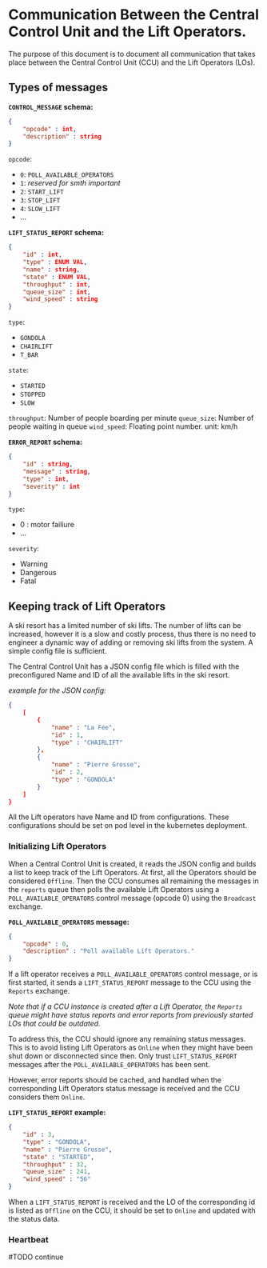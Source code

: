 # Communication Between the Central Control Unit and the Lift Operators.

The purpose of this document is to document all communication that takes place between the Central Control Unit (CCU) and the Lift Operators (LOs).

## Types of messages
**`CONTROL_MESSAGE` schema:**
``` json
{
    "opcode" : int,
    "description" : string
}
```
`opcode`:
- `0`: `POLL_AVAILABLE_OPERATORS`
- `1`: *reserved for smth important*
- `2`: `START_LIFT`
- `3`: `STOP_LIFT`
- `4`: `SLOW_LIFT`
- ...

**`LIFT_STATUS_REPORT` schema:**
``` json
{
    "id" : int,
    "type" : ENUM VAL,
    "name" : string,
    "state" : ENUM VAL,
    "throughput" : int,
    "queue_size" : int,
    "wind_speed" : string
}
```
`type`:
- `GONDOLA`
- `CHAIRLIFT`
- `T_BAR`

`state`:
- `STARTED`
- `STOPPED`
- `SLOW`

`throughput`: Number of people boarding per minute
`queue_size`: Number of people waiting in queue
`wind_speed`: Floating point number. unit: km/h

**`ERROR_REPORT` schema:**
``` json
{
    "id" : string,
    "message" : string,
    "type" : int,
    "severity" : int
}
```
`type`:
- 0 : motor failiure
- ...

`severity`:
- Warning
- Dangerous
- Fatal
## Keeping track of Lift Operators

A ski resort has a limited number of ski lifts. The number of lifts can be increased, however it is a slow and costly process, thus there is no need to engineer a dynamic way of adding or removing ski lifts from the system. A simple config file is sufficient.

The Central Control Unit has a JSON config file which is filled with the preconfigured Name and ID of all the available lifts in the ski resort.

*example for the JSON config:*
``` json
{
    [
        {
            "name" : "La Fée",
            "id" : 1,
            "type" : "CHAIRLIFT"
        },
        {
            "name" : "Pierre Grosse",
            "id" : 2,
            "type" : "GONDOLA"
        }
    ]
}
```

All the Lift operators have Name and ID from configurations. These configurations should be set on pod level in the kubernetes deployment.

### Initializing Lift Operators

When a Central Control Unit is created, it reads the JSON config and builds a list to keep track of the Lift Operators. At first, all the Operators should be considered `Offline`. Then the CCU consumes all remaining the messages in the `reports` queue then polls the available Lift Operators using a `POLL_AVAILABLE_OPERATORS` control message (opcode 0) using the `Broadcast` exchange.

**`POLL_AVAILABLE_OPERATORS` message:**
``` json
{
    "opcode" : 0,
    "description" : "Poll available Lift Operators."
}
```

If a lift operator receives a `POLL_AVAILABLE_OPERATORS` control message, or is first started, it sends a `LIFT_STATUS_REPORT` message to the CCU using the `Reports` exchange.

*Note that if a CCU instance is created after a Lift Operator, the `Reports` queue might have status reports and error reports from previously started LOs that could be outdated.*

To address this, the CCU should ignore any remaining status messages. This is to avoid listing Lift Operators as `Online` when they might have been shut down or disconnected since then. Only trust `LIFT_STATUS_REPORT` messages after the `POLL_AVAILABLE_OPERATORS` has been sent.

However, error reports should be cached, and handled when the corresponding Lift Operators status message is received and the CCU considers them `Online`.

**`LIFT_STATUS_REPORT` example:**
``` json
{
    "id" : 3,
    "type" : "GONDOLA",
    "name" : "Pierre Grosse",
    "state" : "STARTED",
    "throughput" : 32,
    "queue_size" : 241,
    "wind_speed" : "56"
}
```
When a `LIFT_STATUS_REPORT` is received and the LO of the corresponding id is listed as `Offline` on the CCU, it should be set to `Online` and updated with the status data.

### Heartbeat
#TODO continue
